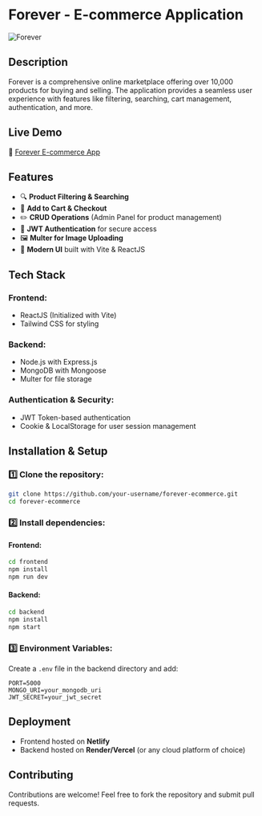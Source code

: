 # Forever - E-commerce Application

![Forever](https://scintillating-sawine-6137b5.netlify.app/)

## Description
Forever is a comprehensive online marketplace offering over 10,000 products for buying and selling. The application provides a seamless user experience with features like filtering, searching, cart management, authentication, and more.

## Live Demo
🔗 [Forever E-commerce App](https://scintillating-sawine-6137b5.netlify.app/)

## Features
- 🔍 **Product Filtering & Searching**
- 🛒 **Add to Cart & Checkout**
- ✏️ **CRUD Operations** (Admin Panel for product management)
- 🔑 **JWT Authentication** for secure access
- 🖼 **Multer for Image Uploading**
- 🎨 **Modern UI** built with Vite & ReactJS

## Tech Stack
### Frontend:
- ReactJS (Initialized with Vite)
- Tailwind CSS for styling

### Backend:
- Node.js with Express.js
- MongoDB with Mongoose
- Multer for file storage

### Authentication & Security:
- JWT Token-based authentication
- Cookie & LocalStorage for user session management

## Installation & Setup
### 1️⃣ Clone the repository:
```bash
git clone https://github.com/your-username/forever-ecommerce.git
cd forever-ecommerce
```

### 2️⃣ Install dependencies:
#### Frontend:
```bash
cd frontend
npm install
npm run dev
```
#### Backend:
```bash
cd backend
npm install
npm start
```

### 3️⃣ Environment Variables:
Create a `.env` file in the backend directory and add:
```env
PORT=5000
MONGO_URI=your_mongodb_uri
JWT_SECRET=your_jwt_secret
```

## Deployment
- Frontend hosted on **Netlify**
- Backend hosted on **Render/Vercel** (or any cloud platform of choice)

## Contributing
Contributions are welcome! Feel free to fork the repository and submit pull requests.
